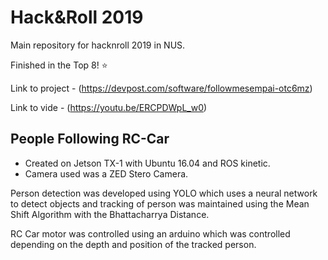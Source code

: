 # Hack&Roll 2019
Main repository for hacknroll 2019 in NUS.

Finished in the Top 8! :star:

Link to project - (https://devpost.com/software/followmesempai-otc6mz)

Link to vide - (https://youtu.be/ERCPDWpL_w0)

## People Following RC-Car 

- Created on Jetson TX-1 with Ubuntu 16.04 and ROS kinetic.
- Camera used was a ZED Stero Camera.

Person detection was developed using YOLO which uses a neural network to detect objects and tracking of person was maintained 
using the Mean Shift Algorithm with the Bhattacharrya Distance. 

RC Car motor was controlled using an arduino which was controlled depending on the depth and position of the tracked person.
